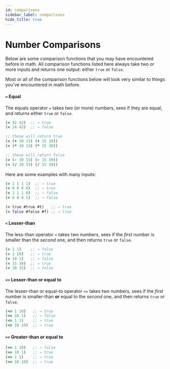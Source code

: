 ```yaml
---
id: comparisons
sidebar_label: comparisons
hide_title: true
---
```


# Number Comparisons

Below are some comparison functions that you may have encountered before in 
math. All comparison functions listed here always take two or more inputs and 
returns one output: either `true` or `false`.

Most or all of the comparison functions below will look very similar to things
you've encountered in math before.

#### `=` Equal

The equals operator `=` takes two (or more) numbers, sees if they are equal, and 
returns either `true` or `false`.

``` clojure
(= 42 42)  ;; → true
(= 24 42)  ;; → false

;; these will return true
(= (+ 30 15) (+ 15 30))
(= (* 30 15) (* 15 30))

;; these will return false
(= (- 30 15) (- 15 30))
(= (/ 30 15) (/ 15 30))
```

Here are some examples with many inputs:

``` clojure
(= 1 1 1 1)  ;; → true
(= 0 0 0 0)  ;; → true
(= 1 1 1 0)  ;; → false
(= 0 0 0 1)  ;; → false

(= true #true #t)   ;; → true
(= false #false #f) ;; → true
```

#### `<` Lesser-than

The less-than operator `<` takes two numbers, sees if the *first* number is 
smaller than the *second* one, and then returns `true` or `false`.

``` clojure
(< 1 1)    ;; → false
(< 1 10)   ;; → true
(< 10 1)   ;; → false
(< 15 30)  ;; → true
(< 30 15)  ;; → false
```

#### `<=` Lesser-than or equal to

The lesser-than or equal-to operator `<=` takes two numbers, sees if the *first*
number is smaller-than **or** equal to the *second* one, and then returns `true` 
or `false`.

``` clojure
(<= 1 10)   ;; → true
(<= 10 1)   ;; → false
(<= 1 1)    ;; → true
(<= 10 10)  ;; → true
```

#### `>=` Greater-than or equal to

``` clojure
(>= 1 10)   ;; → false
(>= 10 1)   ;; → true
(>= 1 1)    ;; → true
(>= 10 10)  ;; → true
```